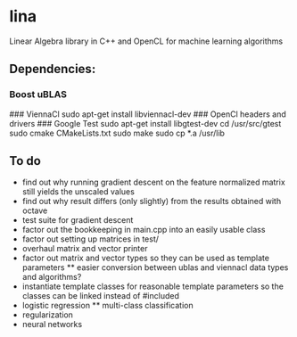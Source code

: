 # lina
Linear Algebra library in C++ and OpenCL for machine learning algorithms

## Dependencies:

### Boost uBLAS
<installation instructions here>
### ViennaCl
    sudo apt-get install libviennacl-dev
### OpenCl headers and drivers
<installation instructions here>
### Google Test
    sudo apt-get install libgtest-dev
    cd /usr/src/gtest
    sudo cmake CMakeLists.txt
    sudo make
    sudo cp *.a /usr/lib

## To do
* find out why running gradient descent on the feature normalized matrix still yields the unscaled values
* find out why result differs (only slightly) from the results obtained with octave
* test suite for gradient descent
* factor out the bookkeeping in main.cpp into an easily usable class
* factor out setting up matrices in test/
* overhaul matrix and vector printer
* factor out matrix and vector types so they can be used as template parameters
** easier conversion between ublas and viennacl data types and algorithms?
* instantiate template classes for reasonable template parameters so the classes can be linked instead of #included
* logistic regression
** multi-class classification
* regularization
* neural networks
